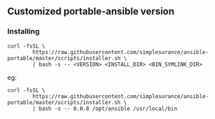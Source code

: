 ## Customized portable-ansible version

### Installing

```
curl -fsSL \
        https://raw.githubusercontent.com/simplesurance/ansible-portable/master/scripts/installer.sh \
        | bash -s -- <VERSION> <INSTALL_DIR> <BIN_SYMLINK_DIR>
```


eg:
```
curl -fsSL \
        https://raw.githubusercontent.com/simplesurance/ansible-portable/master/scripts/installer.sh \
        | bash -s -- 0.0.8 /opt/ansible /usr/local/bin
```
